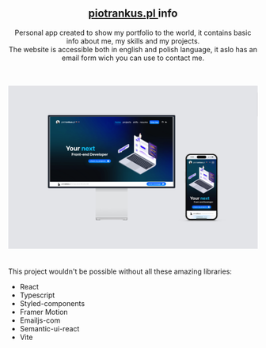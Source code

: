 <div id="top"></div>

<!-- PROJECT LOGO -->
<br />
<div align="center">

<h2><a target="_blank" href="https://piotrankus.pl/" align="center">piotrankus.pl </a>info</h2>

  <p align="center">
    Personal app created to show my portfolio to the world, it contains basic info about me, my skills and my projects. 
    <br/>
    The website is accessible both in english and polish language, it aslo has an email form wich you can use to contact me. 
  </p>
    <br/>
    <br/>
  <a target="_blank" href="https://piotrankus.pl/">
    <img src="https://github.com/Kojot999/Kojot999/blob/main/mockupAnkus.png?raw=true" alt="Logo">
  </a>
</div>
  <br/>
   <br/>
This project wouldn't be possible without all these amazing libraries:

- React
- Typescript
- Styled-components
- Framer Motion
- Emailjs-com
- Semantic-ui-react
- Vite
